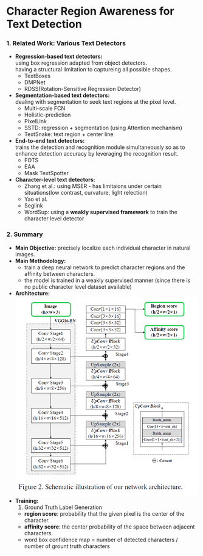 # Character Region Awareness for Text Detection
### 1. Related Work: Various Text Detectors
* __Regression-based text detectors:__ <br>
using box regression adapted from object detectors. <br>
having a structural limitation to captureing all possible shapes.
  * TextBoxes
  * DMPNet
  * RDSS(Rotation-Sensitive Regression Detector)
* __Segmentation-based text detectors:__<br>
dealing with segmentation to seek text regions at the pixel level.
  * Multi-scale FCN
  * Holistic-prediction
  * PixelLink
  * SSTD: regression + segmentation (using Attention mechanism)
  * TextSnake: text region + center line
* __End-to-end text detectors:__<br>
trains the detection and recognition module simultaneously so as to enhance detection accuracy by leveraging the recognition result.
  * FOTS
  * EAA
  * Mask TextSpotter
* __Character-level text detectors:__<br>
  * Zhang et al.: using MSER - has limitaions under certain situations(low contrast, curvature, light relection)
  * Yao et al.
  * Seglink
  * WordSup: using a __weakly supervised framework__ to train the character level detector

### 2. Summary
* __Main Objective:__ precisely localize each individual character in natural images.
* __Main Methodology:__<br>
  * train a deep neural network to predict character regions and the affinity between characters.
  * the model is trained in a weakly supervised manner (since there is no public character level dataset available)
* __Architecture:__<br>
  ![Schematic illustration of our network architecture](https://github.com/hestheimar/Paper-Review/blob/master/img/CRAFT_architecture.PNG)
* __Training:__
  1. Ground Truth Label Generation
    * __region score__: probability that the given pixel is the center of the character.
    * __affinity score__: the center probability of the space between adjacent characters.
    * word box confidence map = number of detected characters / number of grount truth characters

